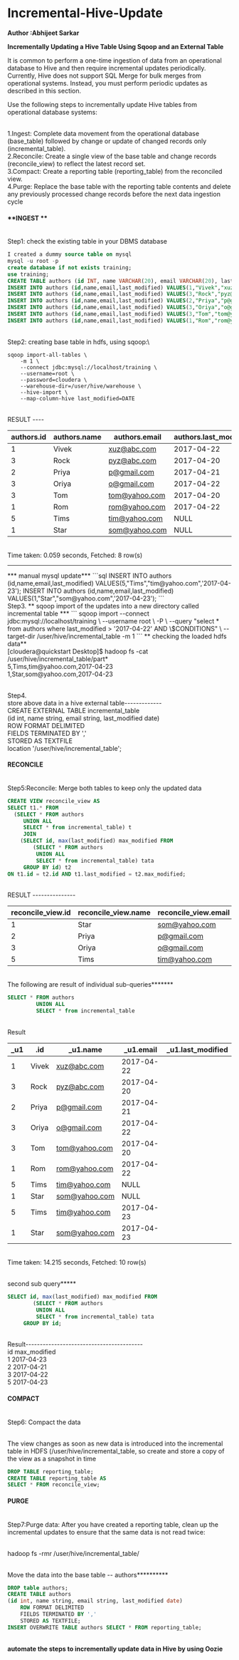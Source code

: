 # Incremental-Hive-Update

<b>Author :Abhijeet Sarkar </b>

<b>Incrementally Updating a Hive Table Using Sqoop and an External Table</b>

<p>
It is common to perform a one-time ingestion of data from an operational database to Hive and then require incremental updates periodically. Currently, Hive does not support SQL Merge for bulk merges from operational systems. Instead, you must perform periodic updates as described in this section.

Use the following steps to incrementally update Hive tables from operational database systems:

<br>1.Ingest: Complete data movement from the operational database (base_table) followed by change or update of changed records only (incremental_table).
<br>2.Reconcile: Create a single view of the base table and change records (reconcile_view) to reflect the latest record set.
<br>3.Compact: Create a reporting table (reporting_table) from the reconciled view.
<br>4.Purge: Replace the base table with the reporting table contents and delete any previously processed change records before the next data ingestion cycle

</p>
 
#### **INGEST **

<br/>Step1: check the existing table in your DBMS database
```sql
I created a dummy source table on mysql
mysql -u root -p 
create database if not exists training;
use training;
CREATE TABLE authors (id INT, name VARCHAR(20), email VARCHAR(20), last_modified date);
INSERT INTO authors (id,name,email,last_modified) VALUES(1,"Vivek","xuz@abc.com",'2017-04-22');
INSERT INTO authors (id,name,email,last_modified) VALUES(3,"Rock","pyz@abc.com",'2017-04-20');
INSERT INTO authors (id,name,email,last_modified) VALUES(2,"Priya","p@gmail.com",'2017-04-21');
INSERT INTO authors (id,name,email,last_modified) VALUES(3,"Oriya","o@gmail.com",'2017-04-22');
INSERT INTO authors (id,name,email,last_modified) VALUES(3,"Tom","tom@yahoo.com",'2017-04-20');
INSERT INTO authors (id,name,email,last_modified) VALUES(1,"Rom","rom@yahoo.com",'2017-04-22');
```


<br />Step2: creating base table in hdfs, using sqoop:\
```
sqoop import-all-tables \
    -m 1 \
    --connect jdbc:mysql://localhost/training \
    --username=root \
    --password=cloudera \
    --warehouse-dir=/user/hive/warehouse \
    --hive-import \
    --map-column-hive last_modified=DATE
```
<br/>RESULT ----

authors.id|authors.name	|authors.email	|authors.last_modified
----|----------|------------------|--------------
1|Vivek|xuz@abc.com	|2017-04-22
3|Rock|pyz@abc.com	|2017-04-20
2|Priya|p@gmail.com	|2017-04-21
3|Oriya|o@gmail.com	|2017-04-22
3|Tom|tom@yahoo.com	|2017-04-20
1|Rom|rom@yahoo.com	|2017-04-22
5|Tims|tim@yahoo.com	|NULL
1|Star|som@yahoo.com	|NULL
<br/>Time taken: 0.059 seconds, Fetched: 8 row(s)

------------------------ 
<p>
*** manual mysql update***
```sql
INSERT INTO authors (id,name,email,last_modified) VALUES(5,"Tims","tim@yahoo.com",'2017-04-23');
INSERT INTO authors (id,name,email,last_modified) VALUES(1,"Star","som@yahoo.com",'2017-04-23');
```
<br/>Step3.
** sqoop import of the updates into a new directory called incremental table ***
```
sqoop import --connect jdbc:mysql://localhost/training \
--username root \
-P \
--query "select * from authors where last_modified > '2017-04-22' AND \$CONDITIONS" \
--target-dir /user/hive/incremental_table -m 1
```
** checking the loaded hdfs data**
<br/>[cloudera@quickstart Desktop]$ hadoop fs -cat /user/hive/incremental_table/part*
<br/>5,Tims,tim@yahoo.com,2017-04-23
<br  />1,Star,som@yahoo.com,2017-04-23

<br/>Step4.
<br/>store above data in a hive external table-------------
<br/>CREATE EXTERNAL TABLE incremental_table 
<br/>(id int, name string, email string, last_modified date)
<br/>    ROW FORMAT DELIMITED
<br/>    FIELDS TERMINATED BY ','
<br/>    STORED AS TEXTFILE
<br/>    location '/user/hive/incremental_table';
</p>


#### **RECONCILE**


<p>
<br/>Step5:Reconcile: Merge both tables to keep only the updated data

```sql
CREATE VIEW reconcile_view AS
SELECT t1.* FROM
  (SELECT * FROM authors
     UNION ALL
     SELECT * from incremental_table) t
     JOIN
    (SELECT id, max(last_modified) max_modified FROM
        (SELECT * FROM authors
         UNION ALL
         SELECT * from incremental_table) tata
     GROUP BY id) t2
ON t1.id = t2.id AND t1.last_modified = t2.max_modified;
```

<br/>RESULT ---------------

reconcile_view.id|	reconcile_view.name|	reconcile_view.email|	reconcile_view.last_modified
------------------|-------------------|---------------------|--------------------------
1|	Star|	som@yahoo.com|	2017-04-23
2|	Priya|	p@gmail.com|	2017-04-21
3|	Oriya|	o@gmail.com|	2017-04-22
5|	Tims|	tim@yahoo.com|	2017-04-23


<br/>The following are result of individual sub-queries*******

```sql
SELECT * FROM authors
         UNION ALL
         SELECT * from incremental_table
 ```        
<br/>Result

_u1|.id|	_u1.name|	_u1.email|	_u1.last_modified
----|---|---------|---------|-------
1|Vivek|	xuz@abc.com|	2017-04-22
3|	Rock|	pyz@abc.com|	2017-04-20
2|	Priya|	p@gmail.com|	2017-04-21
3|	Oriya|	o@gmail.com|	2017-04-22
3|	Tom|	tom@yahoo.com|	2017-04-20
1|	Rom|	rom@yahoo.com|	2017-04-22
5|	Tims|	tim@yahoo.com|	NULL
1|	Star|	som@yahoo.com|	NULL
5|	Tims|	tim@yahoo.com|	2017-04-23
1|	Star|	som@yahoo.com|	2017-04-23
<br/>Time taken: 14.215 seconds, Fetched: 10 row(s)

<br/>second sub query*****
```sql
SELECT id, max(last_modified) max_modified FROM
        (SELECT * FROM authors
         UNION ALL
         SELECT * from incremental_table) tata
     GROUP BY id;
```     
<br/>Result-----------------------------------------
<br/>id	max_modified
<br/>1	2017-04-23
<br/>2	2017-04-21
<br/>3	2017-04-22
<br/>5	2017-04-23
</p>



#### **COMPACT**


<br />Step6: Compact the data

<br/>The view changes as soon as new data is introduced into the incremental table in HDFS (/user/hive/incremental_table, so create and store a copy of the view as a snapshot in time
```sql
DROP TABLE reporting_table;
CREATE TABLE reporting_table AS
SELECT * FROM reconcile_view;
```


#### **PURGE**

<p>
<br />Step7:Purge data: After you have created a reporting table, clean up the incremental updates to ensure that the same data is not read twice:

<br/>hadoop fs -rmr /user/hive/incremental_table/

<br/>Move the data into the base table -- authors**********
```sql
DROP table authors;
CREATE TABLE authors 
(id int, name string, email string, last_modified date) 
    ROW FORMAT DELIMITED 
    FIELDS TERMINATED BY ',' 
    STORED AS TEXTFILE; 
INSERT OVERWRITE TABLE authors SELECT * FROM reporting_table;
```
</p>
<br/> <b>automate the steps to incrementally update data in Hive by using Oozie</b>
